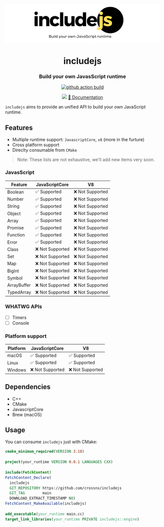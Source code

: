 <p align="center"><img src="./assets/banner.png" alt="includejs logo"/></p>
<h1 align="center">includejs</h1>
<h3 align="center">Build your own JavasScript runtime</h3>
<p align="center">
  <a href="https://github.com/crossnx/includejs/actions/workflows/ci.yml"><img src="https://github.com/crossnx/includejs/actions/workflows/ci.yml/badge.svg" alt="github action build"></a>
</p>

<p align="center">
    <img referrerpolicy="no-referrer-when-downgrade" src="https://static.scarf.sh/a.png?x-pxid=8107db3b-fcee-4af8-81f0-14e29ec04430" />
    <a href="www.includejs.org/">📖 Documentation</a>
</p>

`includejs` aims to provide an unified API to build your own JavaScript runtime.

## Features

- Multiple runtime support: `JavascriptCore`, `v8` (more in the furture)
- Cross platform support
- Direclty consumable from `CMake`

> Note: These lists are not exhaustive, we'll add new items very soon.

### JavasScript

| Feature        | JavaScriptCore    | V8               |
|----------------|-------------------|------------------|
| Boolean        | ✅ Supported      | ❌ Not Supported |
| Number         | ✅ Supported      | ❌ Not Supported |
| String         | ✅ Supported      | ❌ Not Supported |
| Object         | ✅ Supported      | ❌ Not Supported |
| Array          | ✅ Supported      | ❌ Not Supported |
| Promise        | ✅ Supported      | ❌ Not Supported |
| Function       | ✅ Supported      | ❌ Not Supported |
| Error          | ✅ Supported      | ❌ Not Supported |
| Class          | ❌ Not Supported  | ❌ Not Supported |
| Set            | ❌ Not Supported  | ❌ Not Supported |
| Map            | ❌ Not Supported  | ❌ Not Supported |
| BigInt         | ❌ Not Supported  | ❌ Not Supported |
| Symbol         | ❌ Not Supported  | ❌ Not Supported |
| ArrayBuffer    | ❌ Not Supported  | ❌ Not Supported |
| TypedArray     | ❌ Not Supported  | ❌ Not Supported |

### WHATWG APIs

- [ ] Timers
- [ ] Console

### Platform support

| Platform  | JavaScriptCore    | V8               |
|-----------|-------------------|------------------|
| macOS     | ✅ Supported      | ✅ Supported     |
| Linux     | ✅ Supported      | ✅ Supported     |
| Windows   | ❌ Not Supported  | ❌ Not Supported |

## Dependencies

- C++
- CMake
- JavascriptCore
- Brew (macOS)

## Usage

You can consume `includejs` just with CMake:

```cmake
cmake_minimum_required(VERSION 3.18)

project(your_runtime VERSION 0.0.1 LANGUAGES CXX)

include(FetchContent)
FetchContent_Declare(
  includejs
  GIT_REPOSITORY https://github.com/crossnx/includejs
  GIT_TAG        main
  DOWNLOAD_EXTRACT_TIMESTAMP NO)
FetchContent_MakeAvailable(includejs)

add_executable(your_runtime main.cc)
target_link_libraries(your_runtime PRIVATE includejs::engine)
```

